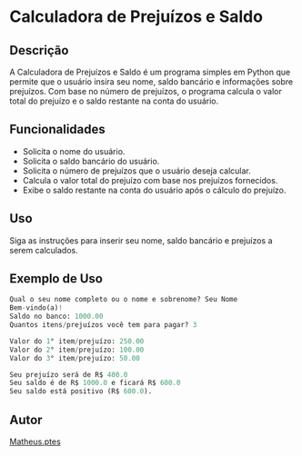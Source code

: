 # Calculadora de Prejuízos e Saldo

## Descrição
A Calculadora de Prejuízos e Saldo é um programa simples em Python que permite que o usuário insira seu nome, saldo bancário e informações sobre prejuízos. Com base no número de prejuízos, o programa calcula o valor total do prejuízo e o saldo restante na conta do usuário.

## Funcionalidades
- Solicita o nome do usuário.
- Solicita o saldo bancário do usuário.
- Solicita o número de prejuízos que o usuário deseja calcular.
- Calcula o valor total do prejuízo com base nos prejuízos fornecidos.
- Exibe o saldo restante na conta do usuário após o cálculo do prejuízo.

## Uso
Siga as instruções para inserir seu nome, saldo bancário e prejuízos a serem calculados.

## Exemplo de Uso
```python
Qual o seu nome completo ou o nome e sobrenome? Seu Nome
Bem-vindo(a)!
Saldo no banco: 1000.00
Quantos itens/prejuízos você tem para pagar? 3

Valor do 1° item/prejuízo: 250.00
Valor do 2° item/prejuízo: 100.00
Valor do 3° item/prejuízo: 50.00

Seu prejuízo será de R$ 400.0
Seu saldo é de R$ 1000.0 e ficará R$ 600.0
Seu saldo está positivo (R$ 600.0).
```

## Autor
[Matheus.ptes](https://github.com/M4thy5)
